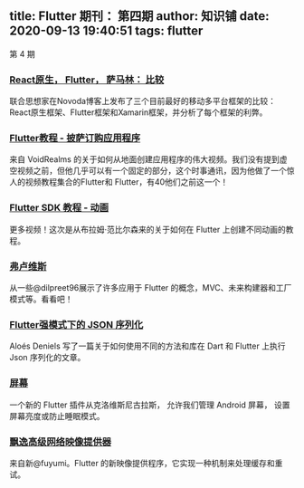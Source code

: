 
title: Flutter 期刊： 第四期
author: 知识铺
date: 2020-09-13 19:40:51
tags: flutter
---
  第 4 期

### [React原生， Flutter， 萨马林： 比较](https://zshipu.com/t?url=https://www.novoda.com/blog/react-native-flutter-xamarin-a-comparison/)

联合思想家在Novoda博客上发布了三个目前最好的移动多平台框架的比较：React原生框架、Flutter框架和Xamarin框架，并分析了每个框架的利弊。

### [Flutter教程 - 披萨订购应用程序](https://zshipu.com/t?url=https://youtu.be/aK_K5p3zSQs)

来自 VoidRealms 的关于如何从地面创建应用程序的伟大视频。我们没有提到虚空视频之前，但他几乎可以有一个固定的部分，这个时事通讯，因为他做了一个惊人的视频教程集合的Flutter和 Flutter，有40他们之前这一个！

### [Flutter SDK 教程 - 动画](https://zshipu.com/t?url=https://youtu.be/82PoFu7D48E)

更多视频！这次是从布拉姆·范比尔森来的关于如何在 Flutter 上创建不同动画的教程。

### [弗卢维斯](https://zshipu.com/t?url=https://github.com/dilpreet96/Fluvies)

从一些@dilpreet96展示了许多应用于 Flutter 的概念，MVC、未来构建器和工厂模式等。看看吧！

### [Flutter强模式下的 JSON 序列化](https://zshipu.com/t?url=https://aloisdeniel.github.io//flutter-json-serialization/)

Aloés Deniels 写了一篇关于如何使用不同的方法和库在 Dart 和 Flutter 上执行 Json 序列化的文章。

### [屏幕](https://zshipu.com/t?url=https://pub.dartlang.org/packages/screen)

一个新的 Flutter 插件从克洛维斯尼古拉斯， 允许我们管理 Android 屏幕， 设置屏幕亮度或防止睡眠模式。

### [飘逸高级网络映像提供器](https://zshipu.com/t?url=https://pub.dartlang.org/packages/flutter_advanced_networkimage)

来自新@fuyumi。Flutter 的新映像提供程序，它实现一种机制来处理缓存和重试。
